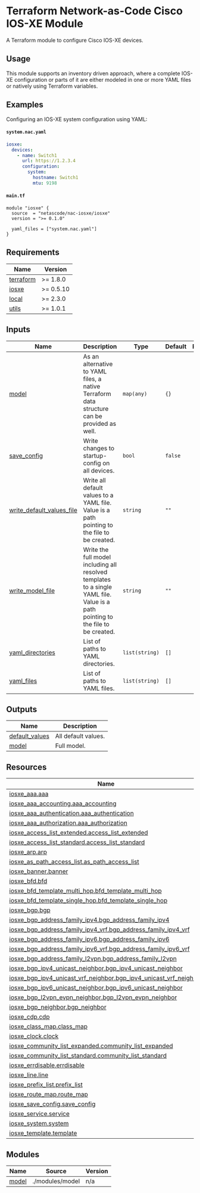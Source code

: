 <!-- BEGIN_TF_DOCS -->
# Terraform Network-as-Code Cisco IOS-XE Module

A Terraform module to configure Cisco IOS-XE devices.

## Usage

This module supports an inventory driven approach, where a complete IOS-XE configuration or parts of it are either modeled in one or more YAML files or natively using Terraform variables.

## Examples

Configuring an IOS-XE system configuration using YAML:

#### `system.nac.yaml`

```yaml
iosxe:
  devices:
    - name: Switch1
      url: https://1.2.3.4
      configuration:
        system:
          hostname: Switch1
          mtu: 9198
```

#### `main.tf`

```hcl
module "iosxe" {
  source  = "netascode/nac-iosxe/iosxe"
  version = ">= 0.1.0"

  yaml_files = ["system.nac.yaml"]
}
```

## Requirements

| Name | Version |
|------|---------|
| <a name="requirement_terraform"></a> [terraform](#requirement\_terraform) | >= 1.8.0 |
| <a name="requirement_iosxe"></a> [iosxe](#requirement\_iosxe) | >= 0.5.10 |
| <a name="requirement_local"></a> [local](#requirement\_local) | >= 2.3.0 |
| <a name="requirement_utils"></a> [utils](#requirement\_utils) | >= 1.0.1 |
## Inputs

| Name | Description | Type | Default | Required |
|------|-------------|------|---------|:--------:|
| <a name="input_model"></a> [model](#input\_model) | As an alternative to YAML files, a native Terraform data structure can be provided as well. | `map(any)` | `{}` | no |
| <a name="input_save_config"></a> [save\_config](#input\_save\_config) | Write changes to startup-config on all devices. | `bool` | `false` | no |
| <a name="input_write_default_values_file"></a> [write\_default\_values\_file](#input\_write\_default\_values\_file) | Write all default values to a YAML file. Value is a path pointing to the file to be created. | `string` | `""` | no |
| <a name="input_write_model_file"></a> [write\_model\_file](#input\_write\_model\_file) | Write the full model including all resolved templates to a single YAML file. Value is a path pointing to the file to be created. | `string` | `""` | no |
| <a name="input_yaml_directories"></a> [yaml\_directories](#input\_yaml\_directories) | List of paths to YAML directories. | `list(string)` | `[]` | no |
| <a name="input_yaml_files"></a> [yaml\_files](#input\_yaml\_files) | List of paths to YAML files. | `list(string)` | `[]` | no |
## Outputs

| Name | Description |
|------|-------------|
| <a name="output_default_values"></a> [default\_values](#output\_default\_values) | All default values. |
| <a name="output_model"></a> [model](#output\_model) | Full model. |
## Resources

| Name | Type |
|------|------|
| [iosxe_aaa.aaa](https://registry.terraform.io/providers/CiscoDevNet/iosxe/latest/docs/resources/aaa) | resource |
| [iosxe_aaa_accounting.aaa_accounting](https://registry.terraform.io/providers/CiscoDevNet/iosxe/latest/docs/resources/aaa_accounting) | resource |
| [iosxe_aaa_authentication.aaa_authentication](https://registry.terraform.io/providers/CiscoDevNet/iosxe/latest/docs/resources/aaa_authentication) | resource |
| [iosxe_aaa_authorization.aaa_authorization](https://registry.terraform.io/providers/CiscoDevNet/iosxe/latest/docs/resources/aaa_authorization) | resource |
| [iosxe_access_list_extended.access_list_extended](https://registry.terraform.io/providers/CiscoDevNet/iosxe/latest/docs/resources/access_list_extended) | resource |
| [iosxe_access_list_standard.access_list_standard](https://registry.terraform.io/providers/CiscoDevNet/iosxe/latest/docs/resources/access_list_standard) | resource |
| [iosxe_arp.arp](https://registry.terraform.io/providers/CiscoDevNet/iosxe/latest/docs/resources/arp) | resource |
| [iosxe_as_path_access_list.as_path_access_list](https://registry.terraform.io/providers/CiscoDevNet/iosxe/latest/docs/resources/as_path_access_list) | resource |
| [iosxe_banner.banner](https://registry.terraform.io/providers/CiscoDevNet/iosxe/latest/docs/resources/banner) | resource |
| [iosxe_bfd.bfd](https://registry.terraform.io/providers/CiscoDevNet/iosxe/latest/docs/resources/bfd) | resource |
| [iosxe_bfd_template_multi_hop.bfd_template_multi_hop](https://registry.terraform.io/providers/CiscoDevNet/iosxe/latest/docs/resources/bfd_template_multi_hop) | resource |
| [iosxe_bfd_template_single_hop.bfd_template_single_hop](https://registry.terraform.io/providers/CiscoDevNet/iosxe/latest/docs/resources/bfd_template_single_hop) | resource |
| [iosxe_bgp.bgp](https://registry.terraform.io/providers/CiscoDevNet/iosxe/latest/docs/resources/bgp) | resource |
| [iosxe_bgp_address_family_ipv4.bgp_address_family_ipv4](https://registry.terraform.io/providers/CiscoDevNet/iosxe/latest/docs/resources/bgp_address_family_ipv4) | resource |
| [iosxe_bgp_address_family_ipv4_vrf.bgp_address_family_ipv4_vrf](https://registry.terraform.io/providers/CiscoDevNet/iosxe/latest/docs/resources/bgp_address_family_ipv4_vrf) | resource |
| [iosxe_bgp_address_family_ipv6.bgp_address_family_ipv6](https://registry.terraform.io/providers/CiscoDevNet/iosxe/latest/docs/resources/bgp_address_family_ipv6) | resource |
| [iosxe_bgp_address_family_ipv6_vrf.bgp_address_family_ipv6_vrf](https://registry.terraform.io/providers/CiscoDevNet/iosxe/latest/docs/resources/bgp_address_family_ipv6_vrf) | resource |
| [iosxe_bgp_address_family_l2vpn.bgp_address_family_l2vpn](https://registry.terraform.io/providers/CiscoDevNet/iosxe/latest/docs/resources/bgp_address_family_l2vpn) | resource |
| [iosxe_bgp_ipv4_unicast_neighbor.bgp_ipv4_unicast_neighbor](https://registry.terraform.io/providers/CiscoDevNet/iosxe/latest/docs/resources/bgp_ipv4_unicast_neighbor) | resource |
| [iosxe_bgp_ipv4_unicast_vrf_neighbor.bgp_ipv4_unicast_vrf_neighbor](https://registry.terraform.io/providers/CiscoDevNet/iosxe/latest/docs/resources/bgp_ipv4_unicast_vrf_neighbor) | resource |
| [iosxe_bgp_ipv6_unicast_neighbor.bgp_ipv6_unicast_neighbor](https://registry.terraform.io/providers/CiscoDevNet/iosxe/latest/docs/resources/bgp_ipv6_unicast_neighbor) | resource |
| [iosxe_bgp_l2vpn_evpn_neighbor.bgp_l2vpn_evpn_neighbor](https://registry.terraform.io/providers/CiscoDevNet/iosxe/latest/docs/resources/bgp_l2vpn_evpn_neighbor) | resource |
| [iosxe_bgp_neighbor.bgp_neighbor](https://registry.terraform.io/providers/CiscoDevNet/iosxe/latest/docs/resources/bgp_neighbor) | resource |
| [iosxe_cdp.cdp](https://registry.terraform.io/providers/CiscoDevNet/iosxe/latest/docs/resources/cdp) | resource |
| [iosxe_class_map.class_map](https://registry.terraform.io/providers/CiscoDevNet/iosxe/latest/docs/resources/class_map) | resource |
| [iosxe_clock.clock](https://registry.terraform.io/providers/CiscoDevNet/iosxe/latest/docs/resources/clock) | resource |
| [iosxe_community_list_expanded.community_list_expanded](https://registry.terraform.io/providers/CiscoDevNet/iosxe/latest/docs/resources/community_list_expanded) | resource |
| [iosxe_community_list_standard.community_list_standard](https://registry.terraform.io/providers/CiscoDevNet/iosxe/latest/docs/resources/community_list_standard) | resource |
| [iosxe_errdisable.errdisable](https://registry.terraform.io/providers/CiscoDevNet/iosxe/latest/docs/resources/errdisable) | resource |
| [iosxe_line.line](https://registry.terraform.io/providers/CiscoDevNet/iosxe/latest/docs/resources/line) | resource |
| [iosxe_prefix_list.prefix_list](https://registry.terraform.io/providers/CiscoDevNet/iosxe/latest/docs/resources/prefix_list) | resource |
| [iosxe_route_map.route_map](https://registry.terraform.io/providers/CiscoDevNet/iosxe/latest/docs/resources/route_map) | resource |
| [iosxe_save_config.save_config](https://registry.terraform.io/providers/CiscoDevNet/iosxe/latest/docs/resources/save_config) | resource |
| [iosxe_service.service](https://registry.terraform.io/providers/CiscoDevNet/iosxe/latest/docs/resources/service) | resource |
| [iosxe_system.system](https://registry.terraform.io/providers/CiscoDevNet/iosxe/latest/docs/resources/system) | resource |
| [iosxe_template.template](https://registry.terraform.io/providers/CiscoDevNet/iosxe/latest/docs/resources/template) | resource |
## Modules

| Name | Source | Version |
|------|--------|---------|
| <a name="module_model"></a> [model](#module\_model) | ./modules/model | n/a |
<!-- END_TF_DOCS -->